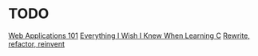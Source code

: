 # TODO

[Web Applications 101](https://www.robinwieruch.de/web-applications/)
[Everything I Wish I Knew When Learning C](https://tmewett.com/c-tips/)
[Rewrite, refactor, reinvent](https://herbcaudill.com/words/20190219-rewrite-refactor-reinvent)
